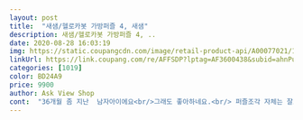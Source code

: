 ```yaml
---
layout: post 
title:  "새샘/헬로카봇 가방퍼즐 4, 새샘" 
description: 새샘/헬로카봇 가방퍼즐 4, ..
date: 2020-08-28 16:03:19 
img: https://static.coupangcdn.com/image/retail-product-api/A00077021/10039867/11621967/main/8809255065411_L.jpg 
linkUrl: https://link.coupang.com/re/AFFSDP?lptag=AF3600438&subid=ahnPublicAsk&pageKey=324113255&itemId=1037758222&vendorItemId=5492754180&traceid=V0-113-c5972a6f267d8ee1 
categories: [1019] 
color: BD24A9 
price: 9900 
author: Ask View Shop 
cont:  "36개월 좀 지난  남자아이에요<br/>그래도 좋아하네요.<br/> 퍼즐조각 자체는 잘모르겠는데 판? 이라고해야나요? 그게 뭔가 허술한느낌?ㅎㅎ  분리가 잘 될것같은 느낌이에요.<br/><br/>글도 애가 좋아해서 추천은 드립ㄴ다.<br/><br/>제 아들이 만3세인데요.<br/> 카봇을 워낙 좋아하다 보니 퍼즐을 사줬는데 너무 잘 맞추고 좋아하더라구요.<br/> 자신감 뿜뿜 자존감 뿜뿜 이네요.<br/> ㅎㅎㅎㅎ<br/>좋아하는 케릭터라 너무 좋아합니다 퍼즐모양도 다양해서 좋아요<br/>카봇을 좋아해서... <br/>  같은 갯수 다른 퍼즐보다 조금 어려워해요.<br/> 로보트 색깔이랑 그림이 조금 복잡해서 그런듯요.<br/><br/>" 
---
```

